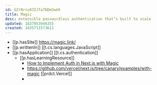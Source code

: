 ```yaml
---
id: GZrNrcu83IJfa76Dm3wm5
title: Magic
desc: extensible passwordless authentication that’s built to scale
updated: 1637953946355
created: 1635711573611
---
```




- [[p.hasSite]] https://magic.link/
- [[p.writtenIn]] [[t.cs.languages.JavaScript]]
- [[p.hasApplication]] [[t.cs.authentication]]
  - [[p.hasLearningResource]] 
    - [How to Implement Auth in Next.js with Magic](https://magic.link/posts/magic-link-nextjs)
    - https://github.com/vercel/next.js/tree/canary/examples/with-magic [[prdct.Vercel]]
    - 
